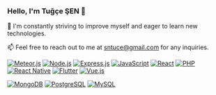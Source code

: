 ### Hello, I'm Tuğçe ŞEN 👋

🌱 I'm constantly striving to improve myself and eager to learn new technologies.

📫 Feel free to reach out to me at sntuce@gmail.com for any inquiries.

[![Meteor.js](https://img.shields.io/badge/Meteor.js-DF4E96?logo=meteor&logoColor=white)](https://www.meteor.com/)
[![Node.js](https://img.shields.io/badge/Node.js-43853D?logo=node.js&logoColor=white)](https://nodejs.org/)
[![Express.js](https://img.shields.io/badge/Express.js-000000?logo=express&logoColor=white)](https://expressjs.com/)
[![JavaScript](https://img.shields.io/badge/JavaScript-ES6-yellow?logo=javascript&logoColor=white)](https://www.javascript.com/)
[![React](https://img.shields.io/badge/React-61DAFB?logo=react&logoColor=white)](https://tr.reactjs.org/)
[![PHP](https://img.shields.io/badge/PHP-777BB4?logo=php&logoColor=white)](https://www.php.net/)
[![React Native](https://img.shields.io/badge/React_Native-61DAFB?logo=react&logoColor=white)](https://reactnative.dev/)
[![Flutter](https://img.shields.io/badge/Flutter-02569B?logo=flutter&logoColor=white)](https://flutter.dev/)
[![Vue.js](https://img.shields.io/badge/Vue.js-4FC08D?logo=vue.js&logoColor=white)](https://vuejs.org/)

[![MongoDB](https://img.shields.io/badge/MongoDB-47A248?logo=mongodb&logoColor=white)](https://www.mongodb.com/)
[![PostgreSQL](https://img.shields.io/badge/PostgreSQL-336791?logo=postgresql&logoColor=white)](https://www.postgresql.org/)
[![MySQL](https://img.shields.io/badge/MySQL-4479A1?logo=mysql&logoColor=white)](https://www.mysql.com/)




<!---
sentugce/sentugce is a ✨ special ✨ repository because its `README.md` (this file) appears on your GitHub profile.
You can click the Preview link to take a look at your changes.
--->
